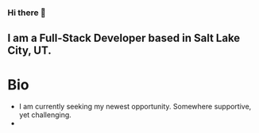 ### Hi there 👋

## I am a Full-Stack Developer based in Salt Lake City, UT.

# Bio
<ul>
  <li>I am currently seeking my newest opportunity. Somewhere supportive, yet challenging.<li>
